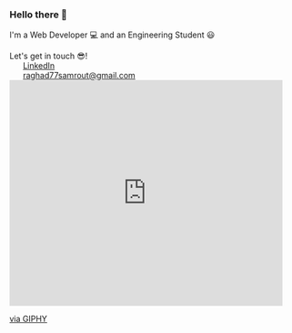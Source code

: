 ### Hello there 👋 
I'm a Web Developer 💻 and an Engineering Student 😃
<!--
**raghadsam/raghadsam** is a ✨ _special_ ✨ repository because its `README.md` (this file) appears on your GitHub profile.

Here are some ideas to get you started:

- 🔭 I’m currently working on ...
- 🌱 I’m currently learning ...
- 👯 I’m looking to collaborate on ...
- 🤔 I’m looking for help with ...
- 💬 Ask me about ...
- 📫 How to reach me: ...
- 😄 Pronouns: ...
- ⚡ Fun fact: ...
-->
Let's get in touch 😎! </br>
&nbsp; &nbsp; &nbsp;  [LinkedIn](https://www.linkedin.com/in/raghad-al-samrout)
 </br> &nbsp; &nbsp;  &nbsp; raghad77samrout@gmail.com
    <iframe src="https://giphy.com/embed/kEWaYdvMwTIduesqGe" width="480" height="396" frameBorder="0" class="giphy-embed" allowFullScreen></iframe><p><a href="https://giphy.com/stickers/UAX-design-pgatour-uaxdesign-kEWaYdvMwTIduesqGe">via GIPHY</a></p>
